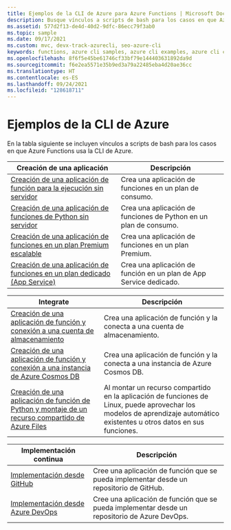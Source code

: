 ```yaml
---
title: Ejemplos de la CLI de Azure para Azure Functions | Microsoft Docs
description: Busque vínculos a scripts de bash para los casos en que Azure Functions usa la CLI de Azure. Aprenda a crear una aplicación de funciones que permita la integración y la implementación.
ms.assetid: 577d2f13-de4d-40d2-9dfc-86ecc79f3ab0
ms.topic: sample
ms.date: 09/17/2021
ms.custom: mvc, devx-track-azurecli, seo-azure-cli
keywords: functions, azure cli samples, azure cli examples, azure cli code samples
ms.openlocfilehash: 8f6f5e45be61746cf33bf79e144403631892da9d
ms.sourcegitcommit: f6e2ea5571e35b9ed3a79a22485eba4d20ae36cc
ms.translationtype: HT
ms.contentlocale: es-ES
ms.lasthandoff: 09/24/2021
ms.locfileid: "128618711"
---
```

# <a name="azure-cli-samples"></a>Ejemplos de la CLI de Azure

En la tabla siguiente se incluyen vínculos a scripts de bash para los casos en que Azure Functions usa la CLI de Azure.

<a id="create"></a>

| Creación de una aplicación | Descripción |
|---|---|
| [Creación de una aplicación de función para la ejecución sin servidor](scripts/functions-cli-create-serverless.md) | Crea una aplicación de funciones en un plan de consumo.  |
| [Creación de una aplicación de funciones de Python sin servidor](scripts/functions-cli-create-serverless-python.md) | Crea una aplicación de funciones de Python en un plan de consumo. |
| [Creación de una aplicación de funciones en un plan Premium escalable](scripts/functions-cli-create-premium-plan.md) | Crea una aplicación de funciones en un plan Premium. |
| [Creación de una aplicación de funciones en un plan dedicado (App Service)](scripts/functions-cli-create-app-service-plan.md) | Crea una aplicación de función en un plan de App Service dedicado. |

| Integrate | Descripción|
|---|---|
| [Creación de una aplicación de función y conexión a una cuenta de almacenamiento](scripts/functions-cli-create-function-app-connect-to-storage-account.md) | Crea una aplicación de función y la conecta a una cuenta de almacenamiento. |
| [Creación de una aplicación de función y conexión a una instancia de Azure Cosmos DB](scripts/functions-cli-create-function-app-connect-to-cosmos-db.md) | Crea una aplicación de función y la conecta a una instancia de Azure Cosmos DB. |
| [Creación de una aplicación de función de Python y montaje de un recurso compartido de Azure Files](scripts/functions-cli-mount-files-storage-linux.md) | Al montar un recurso compartido en la aplicación de funciones de Linux, puede aprovechar los modelos de aprendizaje automático existentes u otros datos en sus funciones. | 

| Implementación continua | Descripción|
|---|---|
| [Implementación desde GitHub](scripts/functions-cli-create-function-app-github-continuous.md) | Cree una aplicación de función que se pueda implementar desde un repositorio de GitHub.  |
| [Implementación desde Azure DevOps](scripts/functions-cli-create-function-app-vsts-continuous.md) | Cree una aplicación de función que se pueda implementar desde un repositorio de Azure DevOps.  |
